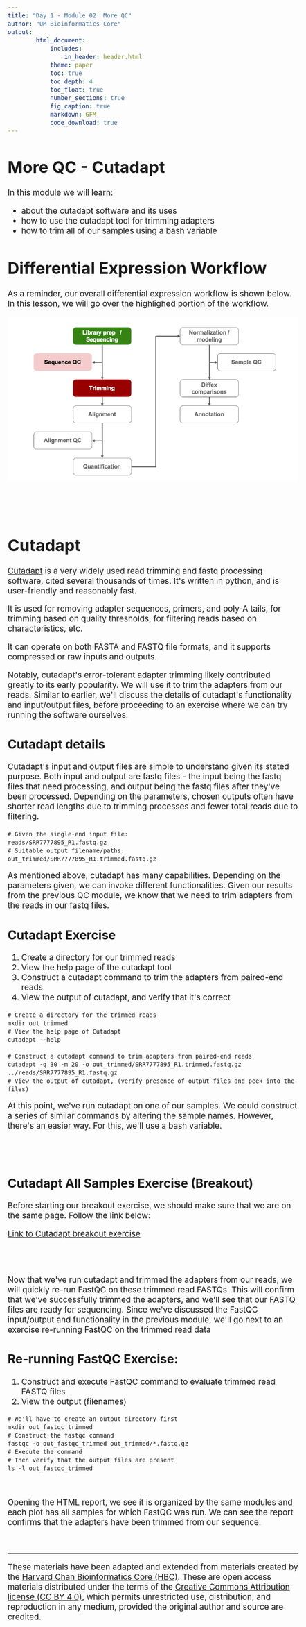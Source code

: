 ```yaml
---
title: "Day 1 - Module 02: More QC"
author: "UM Bioinformatics Core"
output:
        html_document:
            includes:
                in_header: header.html
            theme: paper
            toc: true
            toc_depth: 4
            toc_float: true
            number_sections: true
            fig_caption: true
            markdown: GFM
            code_download: true
---
```

<style type="text/css">
body{ /* Normal  */
      font-size: 14pt;
  }
pre {
  font-size: 12pt
}
</style>

# More QC - Cutadapt

In this module we will learn:

* about the cutadapt software and its uses
* how to use the cutadapt tool for trimming adapters
* how to trim all of our samples using a bash variable

# Differential Expression Workflow

As a reminder, our overall differential expression workflow is shown below. In this lesson, we will go over the highlighed portion of the workflow.

![](images/wayfinder/wayfinder-03.png)
<br>
<br>
<br>
<br>

# Cutadapt

[Cutadapt](https://cutadapt.readthedocs.io/en/stable/) is a very widely used read trimming and fastq processing software, cited several thousands of times. It's written in python, and is user-friendly and reasonably fast.

It is used for removing adapter sequences, primers, and poly-A tails, for trimming based on quality thresholds, for filtering reads based on characteristics, etc.

It can operate on both FASTA and FASTQ file formats, and it supports compressed or raw inputs and outputs.

Notably, cutadapt's error-tolerant adapter trimming likely contributed greatly to its early popularity. We will use it to trim the adapters from our reads. Similar to earlier, we'll discuss the details of cutadapt's functionality and input/output files, before proceeding to an exercise where we can try running the software ourselves.


## Cutadapt details

Cutadapt's input and output files are simple to understand given its stated purpose. Both input and output are fastq files - the input being the fastq files that need processing, and output being the fastq files after they've been processed. Depending on the parameters, chosen outputs often have shorter read lengths due to trimming processes and fewer total reads due to filtering.


    # Given the single-end input file:
    reads/SRR7777895_R1.fastq.gz
    # Suitable output filename/paths:
    out_trimmed/SRR7777895_R1.trimmed.fastq.gz


As mentioned above, cutadapt has many capabilities. Depending on the parameters given, we can invoke different functionalities. Given our results from the previous QC module, we know that we need to trim adapters from the reads in our fastq files.


## Cutadapt Exercise

1. Create a directory for our trimmed reads
2. View the help page of the cutadapt tool
3. Construct a cutadapt command to trim the adapters from paired-end reads
4. View the output of cutadapt, and verify that it's correct

```
# Create a directory for the trimmed reads
mkdir out_trimmed
# View the help page of Cutadapt
cutadapt --help

# Construct a cutadapt command to trim adapters from paired-end reads
cutadapt -q 30 -m 20 -o out_trimmed/SRR7777895_R1.trimmed.fastq.gz ../reads/SRR7777895_R1.fastq.gz
# View the output of cutadapt, (verify presence of output files and peek into the files)
```

At this point, we've run cutadapt on one of our samples. We could construct a series of similar commands by altering the sample names. However, there's an easier way. For this, we'll use a bash variable.

<br>
<br>

## Cutadapt All Samples Exercise (Breakout)

Before starting our breakout exercise, we should make sure that we are on the same page. Follow the link below:

[Link to Cutadapt breakout exercise](Module02b_breakout01_ex.html)

<br>
<br>

Now that we've run cutadapt and trimmed the adapters from our reads, we will quickly re-run FastQC on these trimmed read FASTQs. This will confirm that we've successfully trimmed the adapters, and we'll see that our FASTQ files are ready for sequencing. Since we've discussed the FastQC input/output and functionality in the previous module, we'll go next to an exercise re-running FastQC on the trimmed read data

## Re-running FastQC Exercise:

1. Construct and execute FastQC command to evaluate trimmed read FASTQ files
2. View the output (filenames)

```
# We'll have to create an output directory first
mkdir out_fastqc_trimmed
# Construct the fastqc command
fastqc -o out_fastqc_trimmed out_trimmed/*.fastq.gz
# Execute the command
# Then verify that the output files are present
ls -l out_fastqc_trimmed
```

<br>

Opening the HTML report, we see it is organized by the same modules and each plot has all samples for which FastQC was run. We can see the report confirms that the adapters have been trimmed from our sequence.

<br>

---

These materials have been adapted and extended from materials created by the [Harvard Chan Bioinformatics Core (HBC)](http://bioinformatics.sph.harvard.edu/). These are open access materials distributed under the terms of the [Creative Commons Attribution license (CC BY 4.0)](http://creativecommons.org/licenses/by/4.0/), which permits unrestricted use, distribution, and reproduction in any medium, provided the original author and source are credited.
